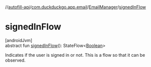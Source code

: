 //[autofill-api](../../../index.md)/[com.duckduckgo.app.email](../index.md)/[EmailManager](index.md)/[signedInFlow](signed-in-flow.md)

# signedInFlow

[androidJvm]\
abstract fun [signedInFlow](signed-in-flow.md)(): StateFlow&lt;[Boolean](https://kotlinlang.org/api/latest/jvm/stdlib/kotlin/-boolean/index.html)&gt;

Indicates if the user is signed in or not. This is a flow so that it can be observed.
